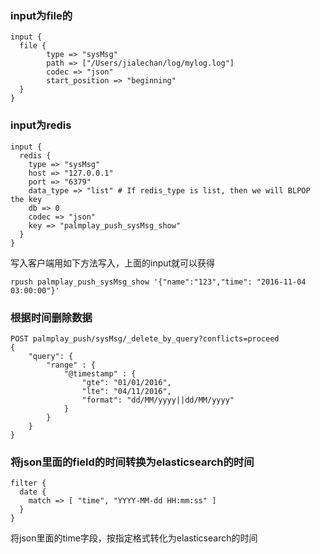 ### input为file的
```shell
input {
  file {
        type => "sysMsg"
        path => ["/Users/jialechan/log/mylog.log"]
        codec => "json"
        start_position => "beginning"
  }
}
```
### input为redis
```shell
input {
  redis {
    type => "sysMsg"
    host => "127.0.0.1"
    port => "6379"
    data_type => "list" # If redis_type is list, then we will BLPOP the key
    db => 0
    codec => "json"
    key => "palmplay_push_sysMsg_show"
  }
}
```
写入客户端用如下方法写入，上面的input就可以获得
```shell
rpush palmplay_push_sysMsg_show '{"name":"123","time": "2016-11-04 03:00:00"}'
```

### 根据时间删除数据
```shell
POST palmplay_push/sysMsg/_delete_by_query?conflicts=proceed
{
    "query": {
        "range" : {
            "@timestamp" : {
                "gte": "01/01/2016",
                "lte": "04/11/2016",
                "format": "dd/MM/yyyy||dd/MM/yyyy"
            }
        }
    }
}
```

### 将json里面的field的时间转换为elasticsearch的时间
```shell
filter {
  date {
    match => [ "time", "YYYY-MM-dd HH:mm:ss" ]
  }
}
```
将json里面的time字段，按指定格式转化为elasticsearch的时间
